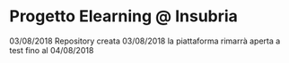 # Progetto Elearning @ Insubria
03/08/2018 Repository creata
03/08/2018 la piattaforma rimarrà aperta a test fino al 04/08/2018
